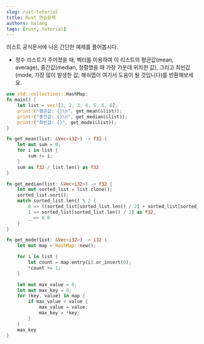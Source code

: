 ```yaml
---
slug: rust-tutorial
title: Rust 연습문제
authors: halang
tags: [rust, tutorial]
---
```


러스트 공식문서에 나온 간단한 예제를 풀어봅시다.

<!--truncate-->

- 정수 리스트가 주어졌을 때, 벡터를 이용하여 이 리스트의 평균값(mean, average), 중간값(median, 정렬했을 때 가장 가운데 위치한 값), 그리고 최빈값(mode, 가장 많이 발생한 값; 해쉬맵이 여기서 도움이 될 것입니다)를 반환해보세요.

```rust
use std::collections::HashMap;
fn main() {
    let list = vec![1, 2, 3, 4, 5, 6, 6];
    print!("평균값: {}\n", get_mean(&list));
    print!("중간값: {}\n", get_median(&list));
    print!("최빈값: {}", get_mode(&list));
}

fn get_mean(list: &Vec<i32>) -> f32 {
    let mut sum = 0;
    for i in list {
        sum += i;
    }
    sum as f32 / list.len() as f32
}

fn get_median(list: &Vec<i32>) -> f32 {
    let mut sorted_list = list.clone();
    sorted_list.sort();
    match sorted_list.len() % 2 {
        0 => ((sorted_list[sorted_list.len() / 2] + sorted_list[sorted_list.len()/ 2 - 1]) as f32 / 2 as f32) as f32,
        1 => sorted_list[sorted_list.len() / 2] as f32,
        _ => 0.0
    }
}

fn get_mode(list: &Vec<i32>) -> i32 {
    let mut map = HashMap::new();

    for i in list {
        let count = map.entry(i).or_insert(0);
        *count += 1;
    }

    let mut max_value = 0;
    let mut max_key = 0;
    for (key, value) in map {
        if max_value < value {
            max_value = value;
            max_key = *key;
        }
    }
    max_key
}
```
